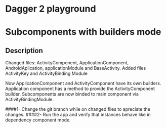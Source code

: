 Dagger 2 playground
================

# Subcomponents with builders mode

## Description

Changed files: ActivityComponent, ApplicationComponent, AndroidAplication, applicationModule and BaseActivity.
Added files ActivityKey and ActivityBinding Module

Now ApplicationComponent and ActivityComponent have its own builders. 
Application component has a method to provide the ActivityComponent builder.
Subcomponents are now binded to main component via ActivityBindingModule.

####1- Change the git branch while on changed files to apreciate the changes. 
####2- Run the app and verify that instances behave like in dependency component mode.


